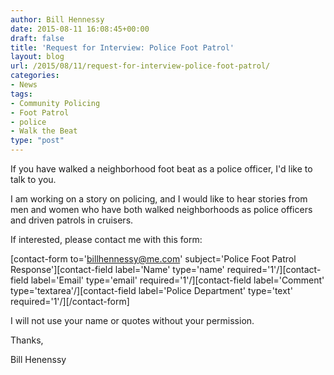 ```yaml
---
author: Bill Hennessy
date: 2015-08-11 16:08:45+00:00
draft: false
title: 'Request for Interview: Police Foot Patrol'
layout: blog
url: /2015/08/11/request-for-interview-police-foot-patrol/
categories:
- News
tags:
- Community Policing
- Foot Patrol
- police
- Walk the Beat
type: "post"
---
```


If you have walked a neighborhood foot beat as a police officer, I'd like to talk to you.

I am working on a story on policing, and I would like to hear stories from men and women who have both walked neighborhoods as police officers and driven patrols in cruisers.

If interested, please contact me with this form:

[contact-form to='billhennessy@me.com' subject='Police Foot Patrol Response'][contact-field label='Name' type='name' required='1'/][contact-field label='Email' type='email' required='1'/][contact-field label='Comment' type='textarea'/][contact-field label='Police Department' type='text' required='1'/][/contact-form]

I will not use your name or quotes without your permission.

Thanks,

Bill Henenssy


